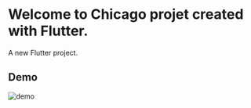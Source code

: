 # Welcome to Chicago projet created with Flutter.

A new Flutter project.

## Demo

![demo](https://user-images.githubusercontent.com/86574646/199153741-fb63d519-d93a-410e-83ed-046bff065777.gif)
